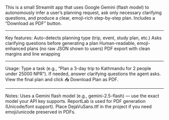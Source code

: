 This is a small Streamlit app that uses Google Gemini (flash model) to autonomously infer a user’s planning request, ask only necessary clarifying questions, and produce a clear, emoji-rich step-by-step plan. 
Includes a “Download as PDF” button.

---

Key features:
Auto-detects planning type (trip, event, study plan, etc.)
Asks clarifying questions before generating a plan
Human-readable, emoji-enhanced plans (no raw JSON shown to users)
PDF export with clean margins and line wrapping

---

Usage:
Type a task (e.g., “Plan a 3-day trip to Kathmandu for 2 people under 25000 NPR”).
If needed, answer clarifying questions the agent asks.
View the final plan and click 📥 Download Plan as PDF.

---

Notes:
Uses a Gemini flash model (e.g., gemini-2.5-flash) — use the exact model your API key supports.
ReportLab is used for PDF generation (Unicode/font support). Place DejaVuSans.ttf in the project if you need emoji/unicode preserved in PDFs.
